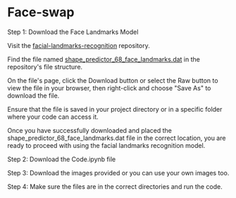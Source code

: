 # Face-swap
Step 1: Download the Face Landmarks Model

Visit the [facial-landmarks-recognition](https://github.com/italojs/facial-landmarks-recognition/tree/master) repository.

Find the file named [shape_predictor_68_face_landmarks.dat](https://github.com/italojs/facial-landmarks-recognition/blob/master/shape_predictor_68_face_landmarks.dat) in the repository's file structure.

On the file's page, click the Download button or select the Raw button to view the file in your browser, then right-click and choose "Save As" to download the file.

Ensure that the file is saved in your project directory or in a specific folder where your code can access it.

Once you have successfully downloaded and placed the shape_predictor_68_face_landmarks.dat file in the correct location, you are ready to proceed with using the facial landmarks recognition model.


Step 2: Download the Code.ipynb file

Step 3: Download the images provided or you can use your own images too.

Step 4: Make sure the files are in the correct directories and run the code.
